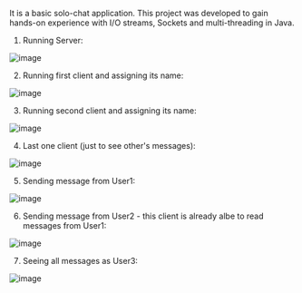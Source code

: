 It is a basic solo-chat application. This project was developed to gain hands-on experience with I/O streams, Sockets and multi-threading in Java.

1. Running Server:
   
![image](https://github.com/dominikasmorag/tcp-ip/assets/91084751/fc032237-75e5-49f2-8219-6954e3e4adb6)

2. Running first client and assigning its name:
   
![image](https://github.com/dominikasmorag/tcp-ip/assets/91084751/1ceb73d7-ada1-4f15-bab8-be873deeab19)

3. Running second client and assigning its name:

![image](https://github.com/dominikasmorag/tcp-ip/assets/91084751/4dbc3890-2912-4f2b-a116-21cb79e427d3)

4. Last one client (just to see other's messages):

![image](https://github.com/dominikasmorag/tcp-ip/assets/91084751/99ec01d7-b227-4941-9173-b6b3bfc73f3e)

5. Sending message from User1:

![image](https://github.com/dominikasmorag/tcp-ip/assets/91084751/b822dd0e-6133-4d0d-9798-9b7c490b6762)

6. Sending message from User2 - this client is already albe to read messages from User1:
   
![image](https://github.com/dominikasmorag/tcp-ip/assets/91084751/2fe26741-bea2-4b43-ab53-6169e46bee36)

7. Seeing all messages as User3:

![image](https://github.com/dominikasmorag/tcp-ip/assets/91084751/9ac2f146-7cb4-40e5-a39d-b071992ee11d)
